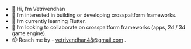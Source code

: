 - 👋 Hi, I’m Vetrivendhan
- 👀 I’m interested in building or developing crosspaltform frameworks.
- 🌱 I’m currently learning Flutter.
- 💞️ I’m looking to collaborate on crosspaltform frameworks (apps, 2d / 3d game engine).
- 📫 Reach me by - vetrivendhan48@gmail.com .

<!---
vetrivendhan48/vetrivendhan48 is a ✨ special ✨ repository because its `README.md` (this file) appears on your GitHub profile.
You can click the Preview link to take a look at your changes.
--->
